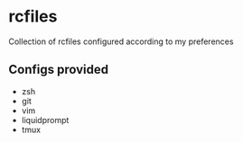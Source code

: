 # rcfiles
Collection of rcfiles configured according to my preferences

## Configs provided
- zsh
- git
- vim
- liquidprompt
- tmux

